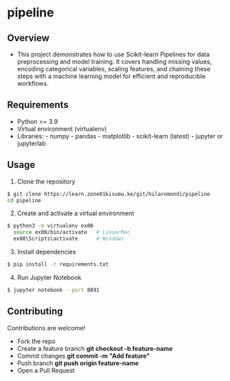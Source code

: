 # pipeline

## Overview
* This project demonstrates how to use Scikit-learn Pipelines for data preprocessing and model training. It covers handling missing values, encoding categorical variables, scaling features, and chaining these steps with a machine learning model for efficient and reproducible workflows.

## Requirements
* Python >= 3.9
* Virtual environment (virtualenv)
* Libraries: 
        - numpy
        - pandas
        - matplotlib
        - scikit-learn (latest)
        - jupyter or jupyterlab

## Usage 
1. Clone the repository
```bash
$ git clone https://learn.zone01kisumu.ke/git/hilaromondi/pipeline
cd pipeline
```
2. Create and activate a virtual environment
```bash
$ python3 -m virtualenv ex00
  source ex00/bin/activate   # Linux/Mac
  ex00\Scripts\activate      # Windows
```
3. Install dependencies
```bash
$ pip install -r requirements.txt
```
4. Run Jupyter Notebook
```bash
$ jupyter notebook --port 8891
```
## Contributing
Contributions are welcome!

* Fork the repo 
* Create a feature branch **git checkout -b feature-name**
* Commit changes **git commit -m "Add feature"**
* Push branch **git push origin feature-name**
* Open a Pull Request